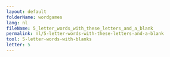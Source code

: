 ```yaml
---
layout: default
folderName: wordgames
lang: nl
fileName: 5_letter_words_with_these_letters_and_a_blank
permalink: nl/5-letter-words-with-these-letters-and-a-blank
tool: 5-letter-words-with-blanks
letter: 5
---
```

